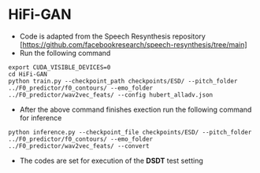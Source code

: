 # HiFi-GAN

- Code is adapted from the Speech Resynthesis repository [https://github.com/facebookresearch/speech-resynthesis/tree/main]
- Run the following command
```
export CUDA_VISIBLE_DEVICES=0
cd HiFi-GAN
python train.py --checkpoint_path checkpoints/ESD/ --pitch_folder ../F0_predictor/f0_contours/ --emo_folder ../F0_predictor/wav2vec_feats/ --config hubert_alladv.json
```
- After the above command finishes exection run the following command for inference
```
python inference.py --checkpoint_file checkpoints/ESD/ --pitch_folder ../F0_predictor/f0_contours/ --emo_folder ../F0_predictor/wav2vec_feats/ --convert
```
- The codes are set for execution of the **DSDT** test setting


